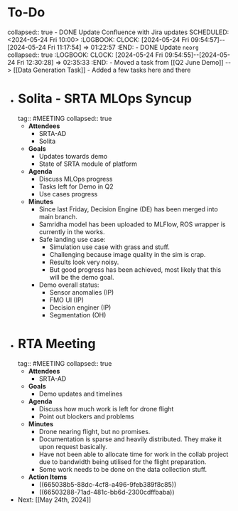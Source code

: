 # To-Do
collapsed:: true
	- DONE Update Confluence with Jira updates
	  SCHEDULED: <2024-05-24 Fri 10:00>
	  :LOGBOOK:
	  CLOCK: [2024-05-24 Fri 09:54:57]--[2024-05-24 Fri 11:17:54] =>  01:22:57
	  :END:
	- DONE Update `neorg`
	  collapsed:: true
	  :LOGBOOK:
	  CLOCK: [2024-05-24 Fri 09:54:55]--[2024-05-24 Fri 12:30:28] =>  02:35:33
	  :END:
		- Moved a task from [[Q2 June Demo]] --> [[Data Generation Task]]
		- Added a few tasks here and there
- # Solita - SRTA MLOps Syncup
  tag:: #MEETING
  collapsed:: true
	- **Attendees**
		- SRTA-AD
		- Solita
	- **Goals**
		- Updates towards demo
		- State of SRTA module of platform
	- **Agenda**
		- Discuss MLOps progress
		- Tasks left for Demo in Q2
		- Use cases progress
	- **Minutes**
		- Since last Friday, Decision Engine (DE) has been merged into main branch.
		- Samridha model has been uploaded to MLFlow, ROS wrapper is currently in the works.
		- Safe landing use case:
			- Simulation use case with grass and stuff.
			- Challenging because image quality in the sim is crap.
			- Results look very noisy.
			- But good progress has been achieved, most likely that this will be the demo goal.
		- Demo overall status:
			- Sensor anomalies (IP)
			- FMO UI (IP)
			- Decision enginer (IP)
			- Segmentation (OH)
- # RTA Meeting
  tag:: #MEETING
  collapsed:: true
	- **Attendees**
		- SRTA-AD
	- **Goals**
		- Demo updates and timelines
	- **Agenda**
		- Discuss how much work is left for drone flight
		- Point out blockers and problems
	- **Minutes**
		- Drone nearing flight, but no promises.
		- Documentation is sparse and heavily distributed. They make it upon request basically.
		- Have not been able to allocate time for work in the collab project due to bandwidth being utilised for the flight preparation.
		- Some work needs to be done on the data collection stuff.
	- **Action Items**
		- ((665038b5-88dc-4cf8-a496-9feb389f8c85))
		- ((66503288-71ad-481c-bb6d-2300cdffbaba))
- Next: [[May 24th, 2024]]